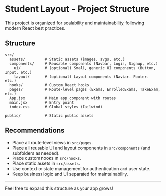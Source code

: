 # Student Layout - Project Structure

This project is organized for scalability and maintainability, following modern React best practices.

## Structure

```
src/
  assets/         # Static assets (images, svgs, etc.)
  components/     # Reusable components (Navbar, Login, Signup, etc.)
    ui/           # (optional) Small, generic UI components (Button, Input, etc.)
    layout/       # (optional) Layout components (Navbar, Footer, etc.)
  hooks/          # Custom React hooks
  pages/          # Route-level pages (Exams, EnrolledExams, TakeExam, etc.)
  App.jsx         # Main app component with routes
  main.jsx        # Entry point
  index.css       # Global styles (Tailwind)

public/           # Static public assets
```

## Recommendations

- Place all route-level views in `src/pages`.
- Place all reusable UI and layout components in `src/components` (and subfolders as needed).
- Place custom hooks in `src/hooks`.
- Place static assets in `src/assets`.
- Use context or state management for authentication and user state.
- Keep business logic and UI separated for maintainability.

---

Feel free to expand this structure as your app grows!
